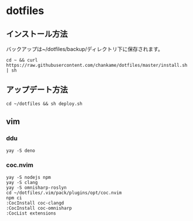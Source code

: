 # dotfiles

## インストール方法
バックアップは~/dotfiles/backup/ディレクトリ下に保存されます。
```
cd ~ && curl https://raw.githubusercontent.com/chankame/dotfiles/master/install.sh | sh
```

## アップデート方法
```
cd ~/dotfiles && sh deploy.sh
```

## vim

### ddu
```
yay -S deno
```

### coc.nvim
```
yay -S nodejs npm
yay -S clang
yay -S omnisharp-roslyn
cd ~/dotfiles/.vim/pack/plugins/opt/coc.nvim
npm ci
:CocInstall coc-clangd
:CocInstall coc-omnisharp
:CocList extensions
```

